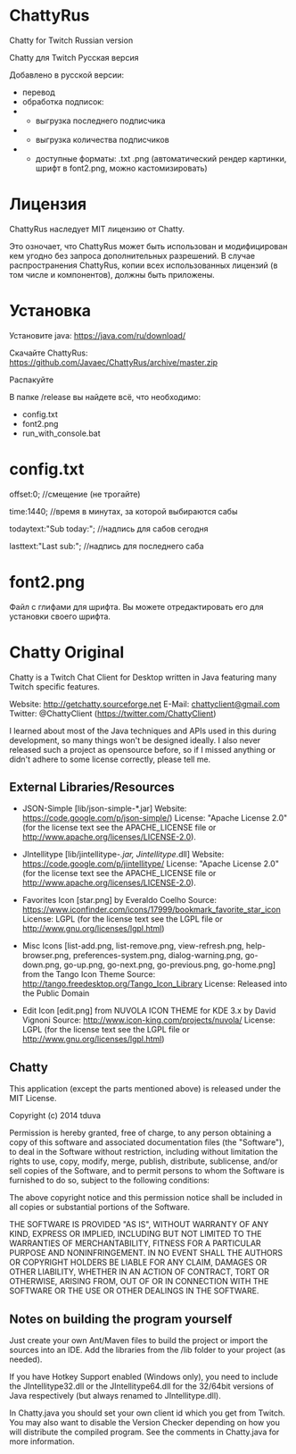 ChattyRus
=========

Chatty for Twitch Russian version

Chatty для Twitch Русская версия

Добавлено в русской версии:
- перевод
- обработка подписок:
- - выгрузка последнего подписчика
- - выгрузка количества подписчиков
- - доступные форматы: .txt .png (автоматический рендер картинки, шрифт в font2.png, можно кастомизировать)

Лицензия
=========

ChattyRus наследует MIT лицензию от Chatty.

Это озночает, что ChattyRus может быть использован и модифицирован кем угодно без запроса дополнительных разрешений.
В случае распространения ChattyRus, копии всех использованных лицензий (в том числе и компонентов), должны быть приложены.


Установка
=========

Установите java: https://java.com/ru/download/

Скачайте ChattyRus: https://github.com/Javaec/ChattyRus/archive/master.zip

Распакуйте

В папке /release вы найдете всё, что необходимо:

- config.txt
- font2.png
- run_with_console.bat


config.txt
=========

offset:0; //смещение (не трогайте)

time:1440; //время в минутах, за которой выбираются сабы

todaytext:"Sub today:"; //надпись для сабов сегодня

lasttext:"Last sub:"; //надпись для последнего саба


font2.png
=========
Файл с глифами для шрифта. Вы можете отредактировать его для установки своего шрифта.



Chatty Original
=========

Chatty is a Twitch Chat Client for Desktop written in Java featuring many
Twitch specific features.

Website: http://getchatty.sourceforge.net
E-Mail: chattyclient@gmail.com
Twitter: @ChattyClient (https://twitter.com/ChattyClient)

I learned about most of the Java techniques and APIs used in this during
development, so many things won't be designed ideally. I also never
released such a project as opensource before, so if I missed anything or
didn't adhere to some license correctly, please tell me.

External Libraries/Resources
----------------------------

* JSON-Simple [lib/json-simple-*.jar]
	Website: https://code.google.com/p/json-simple/)
	License: "Apache License 2.0"
	(for the license text see the APACHE_LICENSE file
	or http://www.apache.org/licenses/LICENSE-2.0).

* JIntellitype [lib/jintellitype-*.jar, Jintellitype*.dll]
	Website: https://code.google.com/p/jintellitype/
	License: "Apache License 2.0"
	(for the license text see the APACHE_LICENSE file
	or http://www.apache.org/licenses/LICENSE-2.0).

* Favorites Icon [star.png] by Everaldo Coelho
	Source: https://www.iconfinder.com/icons/17999/bookmark_favorite_star_icon 
	License: LGPL
	(for the license text see the LGPL file or
	http://www.gnu.org/licenses/lgpl.html)

* Misc Icons [list-add.png, list-remove.png, view-refresh.png,
		help-browser.png, preferences-system.png,
		dialog-warning.png, go-down.png, go-up.png,
		go-next.png, go-previous.png, go-home.png] from the Tango Icon Theme
	Source: http://tango.freedesktop.org/Tango_Icon_Library
	License: Released into the Public Domain

* Edit Icon [edit.png] from NUVOLA ICON THEME for KDE 3.x by David Vignoni
	Source: http://www.icon-king.com/projects/nuvola/
	License: LGPL
	(for the license text see the LGPL file or
	http://www.gnu.org/licenses/lgpl.html)


Chatty
------

This application (except the parts mentioned above) is released under the
MIT License.

Copyright (c) 2014 tduva

Permission is hereby granted, free of charge, to any person obtaining a copy
of this software and associated documentation files (the "Software"), to deal
in the Software without restriction, including without limitation the rights
to use, copy, modify, merge, publish, distribute, sublicense, and/or sell
copies of the Software, and to permit persons to whom the Software is
furnished to do so, subject to the following conditions:

The above copyright notice and this permission notice shall be included in
all copies or substantial portions of the Software.

THE SOFTWARE IS PROVIDED "AS IS", WITHOUT WARRANTY OF ANY KIND, EXPRESS OR
IMPLIED, INCLUDING BUT NOT LIMITED TO THE WARRANTIES OF MERCHANTABILITY,
FITNESS FOR A PARTICULAR PURPOSE AND NONINFRINGEMENT. IN NO EVENT SHALL THE
AUTHORS OR COPYRIGHT HOLDERS BE LIABLE FOR ANY CLAIM, DAMAGES OR OTHER
LIABILITY, WHETHER IN AN ACTION OF CONTRACT, TORT OR OTHERWISE, ARISING FROM,
OUT OF OR IN CONNECTION WITH THE SOFTWARE OR THE USE OR OTHER DEALINGS IN
THE SOFTWARE.


Notes on building the program yourself
--------------------------------------

Just create your own Ant/Maven files to build the project or import the sources
into an IDE. Add the libraries from the /lib folder to your project (as needed).

If you have Hotkey Support enabled (Windows only), you need to include the
JIntellitype32.dll or the JIntellitype64.dll for the 32/64bit versions of Java
respectively (but always renamed to JIntellitype.dll).

In Chatty.java you should set your own client id which you get from Twitch. You
may also want to disable the Version Checker depending on how you will distribute
the compiled program. See the comments in Chatty.java for more information.
